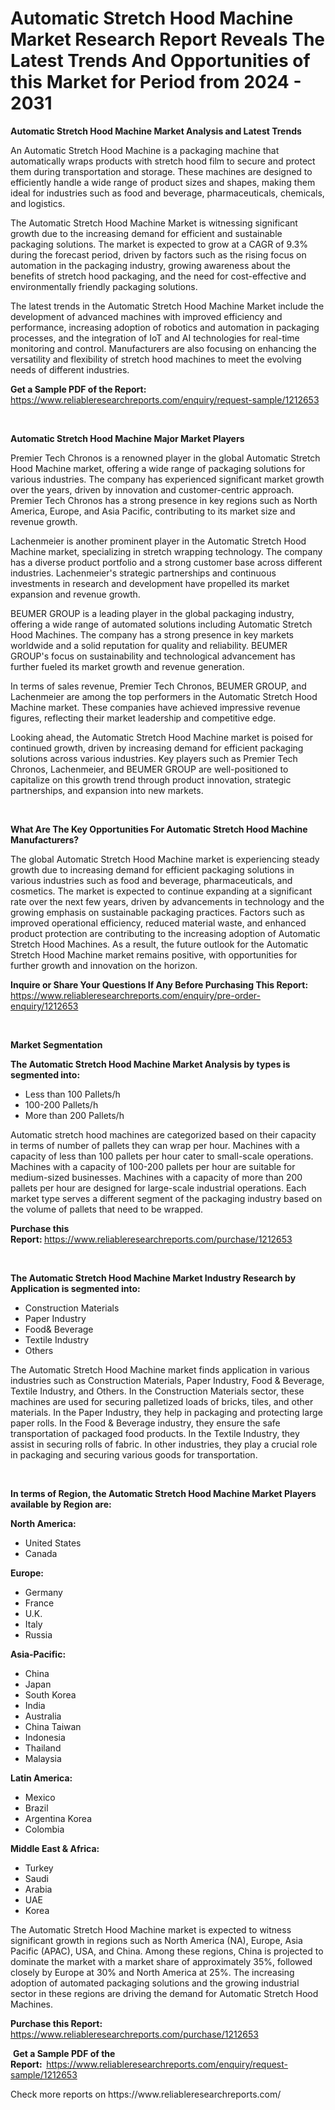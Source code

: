 <p><h1>Automatic Stretch Hood Machine Market Research Report Reveals The Latest Trends And Opportunities of this Market for Period from 2024 - 2031</h1></p><p><strong>Automatic Stretch Hood Machine Market Analysis and Latest Trends</strong></p>
<p><p>An Automatic Stretch Hood Machine is a packaging machine that automatically wraps products with stretch hood film to secure and protect them during transportation and storage. These machines are designed to efficiently handle a wide range of product sizes and shapes, making them ideal for industries such as food and beverage, pharmaceuticals, chemicals, and logistics.</p><p>The Automatic Stretch Hood Machine Market is witnessing significant growth due to the increasing demand for efficient and sustainable packaging solutions. The market is expected to grow at a CAGR of 9.3% during the forecast period, driven by factors such as the rising focus on automation in the packaging industry, growing awareness about the benefits of stretch hood packaging, and the need for cost-effective and environmentally friendly packaging solutions.</p><p>The latest trends in the Automatic Stretch Hood Machine Market include the development of advanced machines with improved efficiency and performance, increasing adoption of robotics and automation in packaging processes, and the integration of IoT and AI technologies for real-time monitoring and control. Manufacturers are also focusing on enhancing the versatility and flexibility of stretch hood machines to meet the evolving needs of different industries.</p></p>
<p><strong>Get a Sample PDF of the Report:&nbsp;</strong> <a href="https://www.reliableresearchreports.com/enquiry/request-sample/1212653">https://www.reliableresearchreports.com/enquiry/request-sample/1212653</a></p>
<p>&nbsp;</p>
<p><strong>Automatic Stretch Hood Machine Major Market Players</strong></p>
<p><p>Premier Tech Chronos is a renowned player in the global Automatic Stretch Hood Machine market, offering a wide range of packaging solutions for various industries. The company has experienced significant market growth over the years, driven by innovation and customer-centric approach. Premier Tech Chronos has a strong presence in key regions such as North America, Europe, and Asia Pacific, contributing to its market size and revenue growth.</p><p>Lachenmeier is another prominent player in the Automatic Stretch Hood Machine market, specializing in stretch wrapping technology. The company has a diverse product portfolio and a strong customer base across different industries. Lachenmeier's strategic partnerships and continuous investments in research and development have propelled its market expansion and revenue growth.</p><p>BEUMER GROUP is a leading player in the global packaging industry, offering a wide range of automated solutions including Automatic Stretch Hood Machines. The company has a strong presence in key markets worldwide and a solid reputation for quality and reliability. BEUMER GROUP's focus on sustainability and technological advancement has further fueled its market growth and revenue generation.</p><p>In terms of sales revenue, Premier Tech Chronos, BEUMER GROUP, and Lachenmeier are among the top performers in the Automatic Stretch Hood Machine market. These companies have achieved impressive revenue figures, reflecting their market leadership and competitive edge.</p><p>Looking ahead, the Automatic Stretch Hood Machine market is poised for continued growth, driven by increasing demand for efficient packaging solutions across various industries. Key players such as Premier Tech Chronos, Lachenmeier, and BEUMER GROUP are well-positioned to capitalize on this growth trend through product innovation, strategic partnerships, and expansion into new markets.</p></p>
<p>&nbsp;</p>
<p><strong>What Are The Key Opportunities For Automatic Stretch Hood Machine Manufacturers?</strong></p>
<p><p>The global Automatic Stretch Hood Machine market is experiencing steady growth due to increasing demand for efficient packaging solutions in various industries such as food and beverage, pharmaceuticals, and cosmetics. The market is expected to continue expanding at a significant rate over the next few years, driven by advancements in technology and the growing emphasis on sustainable packaging practices. Factors such as improved operational efficiency, reduced material waste, and enhanced product protection are contributing to the increasing adoption of Automatic Stretch Hood Machines. As a result, the future outlook for the Automatic Stretch Hood Machine market remains positive, with opportunities for further growth and innovation on the horizon.</p></p>
<p><strong>Inquire or Share Your Questions If Any Before Purchasing This Report:</strong> <a href="https://www.reliableresearchreports.com/enquiry/pre-order-enquiry/1212653">https://www.reliableresearchreports.com/enquiry/pre-order-enquiry/1212653</a></p>
<p>&nbsp;</p>
<p><strong>Market Segmentation</strong></p>
<p><strong>The Automatic Stretch Hood Machine Market Analysis by types is segmented into:</strong></p>
<p><ul><li>Less than 100 Pallets/h</li><li>100-200 Pallets/h</li><li>More than 200 Pallets/h</li></ul></p>
<p><p>Automatic stretch hood machines are categorized based on their capacity in terms of number of pallets they can wrap per hour. Machines with a capacity of less than 100 pallets per hour cater to small-scale operations. Machines with a capacity of 100-200 pallets per hour are suitable for medium-sized businesses. Machines with a capacity of more than 200 pallets per hour are designed for large-scale industrial operations. Each market type serves a different segment of the packaging industry based on the volume of pallets that need to be wrapped.</p></p>
<p><strong>Purchase this Report:&nbsp;</strong><a href="https://www.reliableresearchreports.com/purchase/1212653">https://www.reliableresearchreports.com/purchase/1212653</a></p>
<p>&nbsp;</p>
<p><strong>The Automatic Stretch Hood Machine Market Industry Research by Application is segmented into:</strong></p>
<p><ul><li>Construction Materials</li><li>Paper Industry</li><li>Food& Beverage</li><li>Textile Industry</li><li>Others</li></ul></p>
<p><p>The Automatic Stretch Hood Machine market finds application in various industries such as Construction Materials, Paper Industry, Food & Beverage, Textile Industry, and Others. In the Construction Materials sector, these machines are used for securing palletized loads of bricks, tiles, and other materials. In the Paper Industry, they help in packaging and protecting large paper rolls. In the Food & Beverage industry, they ensure the safe transportation of packaged food products. In the Textile Industry, they assist in securing rolls of fabric. In other industries, they play a crucial role in packaging and securing various goods for transportation.</p></p>
<p>&nbsp;</p>
<p><strong>In terms of Region, the Automatic Stretch Hood Machine Market Players available by Region are:</strong></p>
<p>
    <p> <strong> North America: </strong>
        <ul>
            <li>United States</li>
            <li>Canada</li>
        </ul>
        </p> 
    <p> <strong> Europe: </strong>
        <ul>
            <li>Germany</li>
            <li>France</li>
            <li>U.K.</li>
            <li>Italy</li>
            <li>Russia</li>
        </ul>
        </p> 
    <p> <strong> Asia-Pacific: </strong>
        <ul>
            <li>China</li>
            <li>Japan</li>
            <li>South Korea</li>
            <li>India</li>
            <li>Australia</li>
            <li>China Taiwan</li>
            <li>Indonesia</li>
            <li>Thailand</li>
            <li>Malaysia</li>
        </ul>
        </p> 
    <p> <strong> Latin America: </strong>
        <ul>
            <li>Mexico</li>
            <li>Brazil</li>
            <li>Argentina Korea</li>
            <li>Colombia</li>
        </ul>
        </p> 
    <p> <strong> Middle East & Africa: </strong>
        <ul>
            <li>Turkey</li>
            <li>Saudi</li>
            <li>Arabia</li>
            <li>UAE</li>
            <li>Korea</li>
        </ul>
    </p>
    </p>
<p><p>The Automatic Stretch Hood Machine market is expected to witness significant growth in regions such as North America (NA), Europe, Asia Pacific (APAC), USA, and China. Among these regions, China is projected to dominate the market with a market share of approximately 35%, followed closely by Europe at 30% and North America at 25%. The increasing adoption of automated packaging solutions and the growing industrial sector in these regions are driving the demand for Automatic Stretch Hood Machines.</p></p>
<p><strong>Purchase this Report: </strong><a href="https://www.reliableresearchreports.com/purchase/1212653">https://www.reliableresearchreports.com/purchase/1212653</a></p>
<p>&nbsp;<strong>Get a Sample PDF of the Report:&nbsp;&nbsp;</strong><a href="https://www.reliableresearchreports.com/enquiry/request-sample/1212653">https://www.reliableresearchreports.com/enquiry/request-sample/1212653</a></p>
<p><strong></strong></p>
<p>Check more reports on https://www.reliableresearchreports.com/</p>